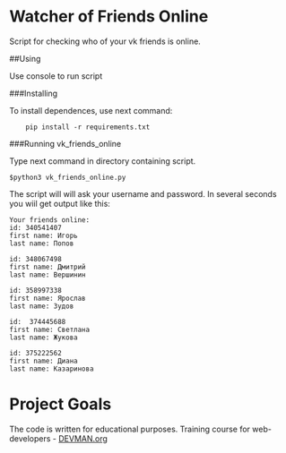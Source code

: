 # Watcher of Friends Online

Script for checking who of your vk friends is online.

##Using 

Use console to run script

###Installing 

To install dependences, use next command:

        pip install -r requirements.txt
    
###Running vk_friends_online
  
Type next command in directory containing script. 
  
    $python3 vk_friends_online.py
    
The script will will ask your username  and password. In several seconds you wiil get output like this:

    Your friends online:
    id: 340541407
    first name: Игорь
    last name: Попов

    id: 348067498
    first name: Дмитрий
    last name: Вершинин

    id: 358997338
    first name: Ярослав
    last name: Зудов

    id:  374445688
    first name: Светлана
    last name: Жукова

    id: 375222562
    first name: Диана
    last name: Казаринова



# Project Goals

The code is written for educational purposes. Training course for web-developers - [DEVMAN.org](https://devman.org)

